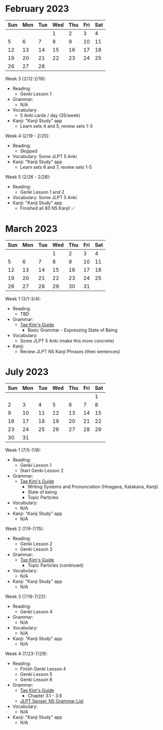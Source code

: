 # February 2023

| Sun  | Mon  | Tue  | Wed  | Thu  | Fri  | Sat  |
| ---- | ---- | ---- | ---- | ---- | ---- | ---- |
|      |      |      | 1    | 2    | 3    | 4    |
| 5    | 6    | 7    | 8    | 9    | 10   | 11   |
| 12   | 13   | 14   | 15   | 16   | 17   | 18   |
| 19   | 20   | 21   | 22   | 23   | 24   | 25   |
| 26   | 27   | 28   |      |      |      |      |

Week 3 (2/12-2/18):
* Reading:
  * Genki Lesson 1
* Grammar:
  * N/A
* Vocabulary:
  * 5 Anki cards / day (35/week)
* Kanji: "Kanji Study" app
  * Learn sets 4 and 5, review sets 1-3

Week 4 (2/19 - 2/25):
* Reading:
  * Skipped
* Vocabulary: Some JLPT 5 Anki
* Kanji: "Kanji Study" app
  * Learn sets 6 and 7, review sets 1-5

Week 5 (2/26 - 2/28):
* Reading:
  * Genki Lesson 1 and 2
* Vocabulary: Some JLPT 5 Anki
* Kanji: "Kanji Study" app
  * Finished all 80 N5 Kanji! ✅


# March 2023

| Sun  | Mon  | Tue  | Wed  | Thu  | Fri  | Sat  |
| ---- | ---- | ---- | ---- | ---- | ---- | ---- |
|      |      |      | 1    | 2    | 3    | 4    |
| 5    | 6    | 7    | 8    | 9    | 10   | 11   |
| 12   | 13   | 14   | 15   | 16   | 17   | 18   |
| 19   | 20   | 21   | 22   | 23   | 24   | 25   |
| 26   | 27   | 28   | 29   | 30   | 31   |      |

Week 1 (3/1-3/4):
* Reading:
  * TBD
* Grammar:
  * [Tae Kim's Guide](http://guidetojapanese.org/learn/grammar)
    * Basic Grammar - Expressing State of Being
* Vocabulary:
  * Some JLPT 5 Anki (make this more concrete)
* Kanji:
  * Review JLPT N5 Kanji Phrases (then sentences)

# July 2023

| Sun  | Mon  | Tue  | Wed  | Thu  | Fri  | Sat  |
| ---- | ---- | ---- | ---- | ---- | ---- | ---- |
|      |      |      |      |      |      | 1    |
| 2    | 3    | 4    | 5    | 6    | 7    | 8    |
| 9    | 10   | 11   | 12   | 13   | 14   | 15   |
| 16   | 17   | 18   | 19   | 20   | 21   | 22   |
| 23   | 24   | 25   | 26   | 27   | 28   | 29   |
| 30   |  31  |      |      |      |      |      |

Week 1 (7/5-7/8):
* Reading:
  * Genki Lesson 1
  * Start Genki Lesson 2
* Grammar:
  * [Tae Kim's Guide](http://guidetojapanese.org/learn/grammar)
    * Writing Systems and Pronunciation (Hiragana, Katakana, Kanji)
    * State of being
    * Topic Particles
* Vocabulary:
  * N/A
* Kanji: "Kanji Study" app
  * N/A

Week 2 (7/9-7/15):
* Reading:
  * Genki Lesson 2
  * Genki Lesson 3
* Grammar:
  * [Tae Kim's Guide](http://guidetojapanese.org/learn/grammar)
    * Topic Particles (continued)
* Vocabulary:
  * N/A
* Kanji: "Kanji Study" app
  * N/A

Week 3 (7/16-7/22):
* Reading:
  * Genki Lesson 4
* Grammar:
  * N/A
* Vocabulary:
  * N/A
* Kanji: "Kanji Study" app
  * N/A

Week 4 (7/23-7/29):
* Reading:
  * Finish Genki Lesson 4
  * Genki Lesson 5
  * Genki Lesson 6
* Grammar:
  * [Tae Kim's Guide](http://guidetojapanese.org/learn/grammar)
    * Chapter 3.1 - 3.6
  * [JLPT Sensei: N5 Grammar List](https://jlptsensei.com/jlpt-n5-grammar-list/)
* Vocabulary:
  * N/A
* Kanji: "Kanji Study" app
  * N/A
